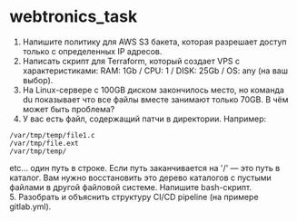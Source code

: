 # webtronics_task

1. Напишите политику для AWS S3 бакета, которая разрешает доступ только с определенных IP адресов.  
2. Написать скрипт для Terraform, который создает VPS с характеристиками: RAM: 1Gb / CPU: 1 / DISK: 25Gb / OS: any (на ваш выбор).  
3. На Linux-сервере с 100GB диском закончилось место, но команда du показывает что все файлы вместе занимают только 70GB. В чём может быть проблема?  
4. У вас есть файл, содержащий патчи в директории. Например:
```
/var/tmp/temp/file1.c
/var/tmp/file.ext
/var/tmp/temp/
```
etc... один путь в строке. Если путь заканчивается на '/' — это путь в каталог. Вам нужно восстановить это дерево каталогов с пустыми файлами в другой файловой системе. Напишите bash-скрипт.  
5. Разобрать и объяснить структуру CI/CD pipeline (на примере gitlab.yml).
